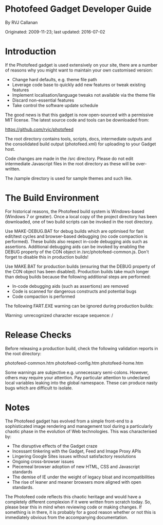 # Photofeed Gadget Developer Guide

By RVJ Callanan

Originated: 2009-11-23; last updated: 2016-07-02


# Introduction

If the Photofeed gadget is used extensively on your site, there are a number
of reasons why you might want to maintain your own customised version:

* Change hard defaults, e.g. theme file path
* Leverage code base to quickly add new features or tweak existing features
* Implement localisation/language tweaks not available via the theme file
* Discard non-essential features
* Take control the software update schedule

The good news is that this gadget is now open-sourced with a permissive MIT
license. The latest source code and tools can be downloaded from:

https://github.com/rvjc/photofeed

The root directory contains tools, scripts, docs, intermediate outputs and the
consolidated build output (photofeed.xml) for uploading to your Gadget host.

Code changes are made in the /src directory. Please do not edit intermediate
Javascript files in the root directory as these will be over-written.

The /sample directory is used for sample themes and such like.


# The Build Environment

For historical reasons, the Photofeed build system is Windows-based (Windows 7
or greater). Once a local copy of the project directory has been downloaded,
one of two build scripts can be invoked in the root directory.

Use MAKE-DEBUG.BAT for debug builds which are optimised for fast edit/test
cycles and browser-based debugging (no code compaction is performed). These
builds also respect in-code debugging aids such as assertions. Additional
debugging aids can be invoked by enabling the DEBUG property of the CON object
in /src/photofeed-common.js. Don't forget to disable this in production builds!

Use MAKE.BAT for production builds (ensuring that the DEBUG property of the
CON object has been disabled). Production builds take much longer than debug
builds because the following additional steps are performed:

* In-code debugging aids (such as assertions) are removed
* Code is scanned for dangerous constructs and potential bugs
* Code compaction is performed

The following FART.EXE warning can be ignored during production builds:

Warning: unrecognized character escape sequence: \/


# Release Checks

Before releasing a production build, check the following validation reports in
the root directory:

photofeed-common.htm
photofeed-config.htm
photofeed-home.htm

Some warnings are subjective e.g. unnecessary semi-colons. However, others may
require your attention. Pay particular attention to undeclared local variables
leaking into the global namespace. These can produce nasty bugs which are
difficult to isolate.


# Notes

The Photofeed gadget has evolved from a simple front-end to a sophisticated
image rendering and management tool during a particularly chaotic phase in the
evolution of Web technologies. This was characterised by:

- The disruptive effects of the Gadget craze
- Incessant tinkering with the Gadget, Feed and Image Proxy APIs
- Lingering Google Sites issues without satisfactory resolutions
- Ongoing cross-browser issues
- Piecemeal browser adoption of new HTML, CSS and Javascript standards
- The demise of IE under the weight of legacy bloat and incompatibilities
- The rise of leaner and meaner browsers more aligned with open standards.

The Photofeed code reflects this chaotic heritage and would have a completely
different complexion if it were written from scratch today. So, please bear
this in mind when reviewing code or making changes. If something is in there,
it is probably for a good reason whether or not this is immediately obvious
from the accompanying documentation.
